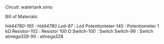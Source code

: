 Circuit: watertank.simu

Bill of Materials:

_Hd44780-165 : Hd44780_
_Led-97 : Led_
Potentiometer-145 : Potentiometer 
1 kΩ Resistor-102 : Resistor 100 Ω 
Switch-100 : Switch
Switch-99 : Switch
atmega328-90 :  atmega328
